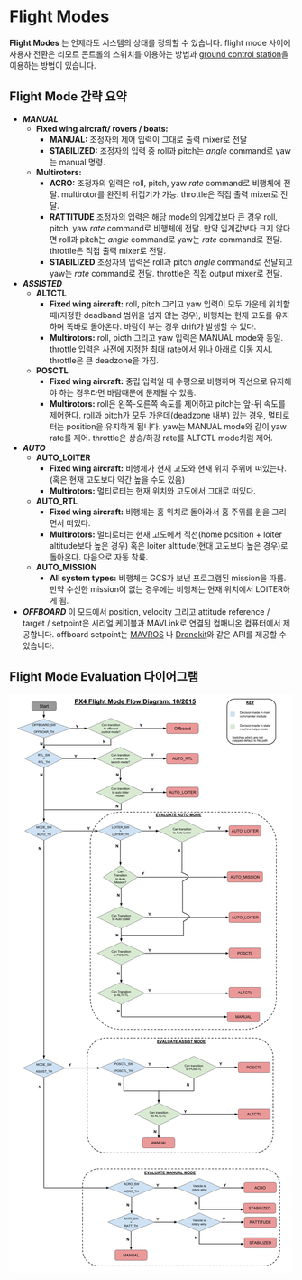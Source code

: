 # Flight Modes

**Flight Modes** 는 언제라도 시스템의 상태를 정의할 수 있습니다. flight mode 사이에 사용자 전환은 리모트 콘트롤의 스위치를 이용하는 방법과 [ground control station](../qgc/README.md)을 이용하는 방법이 있습니다.

## Flight Mode 간략 요약

  * **_MANUAL_**
    * **Fixed wing aircraft/ rovers / boats:**
        * **MANUAL:** 조정자의 제어 입력이 그대로 출력 mixer로 전달
        * **STABILIZED:** 조정자의 입력 중 roll과 pitch는 *angle* command로 yaw는 manual 명령.
    * **Multirotors:**
        * **ACRO:** 조정자의 입력은 roll, pitch, yaw *rate* command로 비행체에 전달. multirotor를 완전히 뒤집기가 가능. throttle은 직접 출력 mixer로 전달.
        * **RATTITUDE** 조정자의 입력은 해당 mode의 임계값보다 큰 경우 roll, pitch, yaw *rate* command로 비행체에 전달. 만약 임계값보다 크지 않다면 roll과 pitch는 *angle* command로 yaw는 *rate* command로 전달. throttle은 직접 출력 mixer로 전달.
        * **STABILIZED** 조정자의 입력은 roll과 pitch *angle* command로 전달되고 yaw는 *rate* command로 전달. throttle은 직접 output mixer로 전달.
  * **_ASSISTED_**
    * **ALTCTL**
      * **Fixed wing aircraft:** roll, pitch 그리고 yaw 입력이 모두 가운데 위치할때(지정한 deadband 범위을 넘지 않는 경우), 비행체는 현재 고도를 유지하며 똑바로 돌아온다. 바람이 부는 경우 drift가 발생할 수 있다.
      * **Multirotors:** roll, picth 그리고 yaw 입력은 MANUAL mode와 동일. throttle 입력은 사전에 지정한 최대 rate에서 위나 아래로 이동 지시. throttle은 큰 deadzone을 가짐.
    * **POSCTL**
      * **Fixed wing aircraft:** 중립 입력일 때 수평으로 비행하며 직선으로 유지해야 하는 경우라면 바람때문에 문제될 수 있음.
      * **Multirotors:** roll은 왼쪽-오른쪽 속도를 제어하고 pitch는 앞-뒤 속도를 제어한다. roll과 pitch가 모두 가운데(deadzone 내부) 있는 경우, 멀티로터는 position을 유지하게 됩니다. yaw는 MANUAL mode와 같이 yaw rate를 제어. throttle은 상승/하강 rate를 ALTCTL mode처럼 제어.
  * **_AUTO_**
    * **AUTO_LOITER**
      * **Fixed wing aircraft:** 비행체가 현재 고도와 현재 위치 주위에 떠있는다.(혹은 현재 고도보다 약간 높을 수도 있음)
      * **Multirotors:**  멀티로터는 현재 위치와 고도에서 그대로 떠있다.
    * **AUTO_RTL**
      * **Fixed wing aircraft:** 비행체는 홈 위치로 돌아와서 홈 주위를 원을 그리면서 떠있다.
      * **Multirotors:** 멀티로터는 현재 고도에서 직선(home position + loiter altitude보다 높은 경우) 혹은 loiter altitude(현대 고도보다 높은 경우)로 돌아온다. 다음으로 자동 착륙.
    * **AUTO_MISSION**
      * **All system types:** 비행체는 GCS가 보낸 프로그램된 mission을 따름. 만약 수신한 mission이 없는 경우에는 비행체는 현재 위치에서 LOITER하게 됨.
  * **_OFFBOARD_**
    이 모드에서 position, velocity 그리고 attitude reference / target / setpoint은 시리얼 케이블과 MAVLink로 연결된 컴패니온 컴퓨터에서 제공합니다. offboard setpoint는 [MAVROS](https://github.com/mavlink/mavros) 나 [Dronekit](http://dronekit.io)와 같은 API를 제공할 수 있습니다.

## Flight Mode Evaluation 다이어그램
![](../../assets/diagrams/commander-flow-diagram.png)
